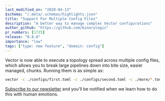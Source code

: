 ```yaml
---
last_modified_on: "2020-04-13"
$schema: "/.meta/.schemas/highlights.json"
title: "Support For Multiple Config Files"
description: "A better way to manage complex Vector configurations"
author_github: "https://github.com/binarylogic"
pr_numbers: [1725]
release: "0.8.0"
importance: "low"
tags: ["type: new feature", "domain: config"]
---
```


Vector is now able to execute a topology spread across multiple config files,
which allows you to break large pipelines down into bite size, easier managed,
chunks. Running them is as simple as:

```bash
vector -c ./configs/first.toml -c ./configs/second.toml -c ./more/*.toml
```

[Subscribe to our newsletter][pages.community] and you'll be notified when we
learn how to do this with human emotions.


[pages.community]: /community/

